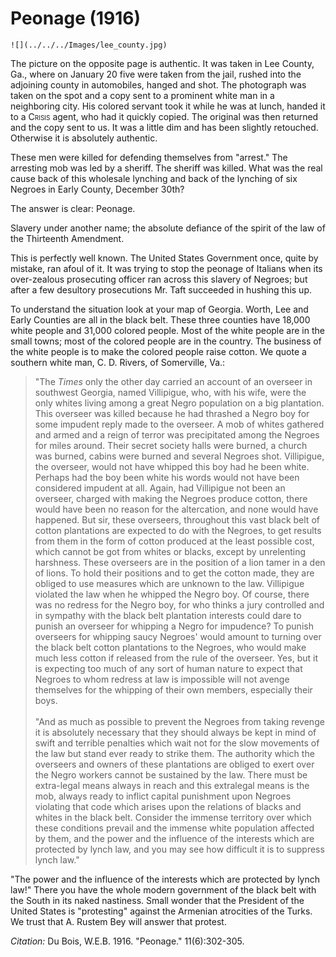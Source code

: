 # Peonage (1916)


```{margin}
![](../../../Images/lee_county.jpg)
```

The picture on the opposite page is authentic. It was taken in Lee County, Ga., where on January 20 five were taken from the jail, rushed into the adjoining county in automobiles, hanged and shot. The photograph was taken on the spot and a copy sent to a prominent white man in a neighboring city. His colored servant took it while he was at lunch, handed it to a <span style="font-variant:small-caps;"> Crisis</span> agent, who had it quickly copied. The original was then returned and the copy sent to us. It was a little dim and has been slightly retouched. Otherwise it is absolutely authentic.

These men were killed for defending themselves from "arrest." The arresting mob was led by a sheriff. The sheriff was killed. What was the real cause back of this wholesale lynching and back of the lynching of six Negroes in Early County, December 30th?

The answer is clear: Peonage.

Slavery under another name; the absolute defiance of the spirit of the law of the Thirteenth Amendment.

This is perfectly well known. The United States Government once, quite by mistake, ran afoul of it. It was trying to stop the peonage of Italians when its over-zealous prosecuting officer ran across this slavery of Negroes; but after a few desultory prosecutions Mr. Taft succeeded in hushing this up.

To understand the situation look at your map of Georgia. Worth, Lee and Early Counties are all in the black belt. These three counties have 18,000 white people and 31,000 colored people. Most of the white people are in the small towns; most of the colored people are in the country. The business of the white people is to make the colored people raise cotton. We quote a southern white man, C. D. Rivers, of Somerville, Va.:

> "The *Times* only the other day carried an account of an overseer in southwest Georgia, named Villipigue, who, with his wife, were the only whites living among a great Negro population on a big plantation. This overseer was killed because he had thrashed a Negro boy for some impudent reply made to the overseer. A mob of whites gathered and armed and a reign of terror was precipitated among the Negroes for miles around. Their secret society halls were burned, a church was burned, cabins were burned and several Negroes shot. Villipigue, the overseer, would not have whipped this boy had he been white. Perhaps had the boy been white his words would not have been considered impudent at all. Again, had Villipigue not been an overseer, charged with making the Negroes produce cotton, there would have been no reason for the altercation, and none would have happened. But sir, these overseers, throughout this vast black belt of cotton plantations are expected to do with the Negroes, to get results from them in the form of cotton produced at the least possible cost, which cannot be got from whites or blacks, except by unrelenting harshness. These overseers are in the position of a lion tamer in a den of lions. To hold their positions and to get the cotton made, they are obliged to use measures which are unknown to the law. Villipigue violated the law when he whipped the Negro boy. Of course, there was no redress for the Negro boy, for who thinks a jury controlled and in sympathy with the black belt plantation interests could dare to punish an overseer for whipping a Negro for impudence? To punish overseers for whipping saucy Negroes' would amount to turning over the black belt cotton plantations to the Negroes, who would make much less cotton if released from the rule of the overseer. Yes, but it is expecting too much of any sort of human nature to expect that Negroes to whom redress at law is impossible will not avenge themselves for the whipping of their own members, especially their boys.    
> &nbsp;    
> "And as much as possible to prevent the Negroes from taking revenge it is absolutely necessary that they should always be kept in mind of swift and terrible penalties which wait not for the slow movements of the law but stand ever ready to strike them. The authority which the overseers and owners of these plantations are obliged to exert over the Negro workers cannot be sustained by the law. There must be extra-legal means always in reach and this extralegal means is the mob, always ready to inflict capital punishment upon Negroes violating that code which arises upon the relations of blacks and whites in the black belt. Consider the immense territory over which these conditions prevail and the immense white population affected by them, and the power and the influence of the interests which are protected by lynch law, and you  may see how difficult it is to suppress lynch law."

"The power and the influence of the interests which are protected by lynch law!" There you have the whole modern government of the black belt with the South in its naked nastiness. Small wonder that the President of the United States is "protesting" against the Armenian atrocities of the Turks. We trust that A. Rustem Bey will answer that protest.


*Citation:* Du Bois, W.E.B. 1916. "Peonage." 11(6):302-305.
